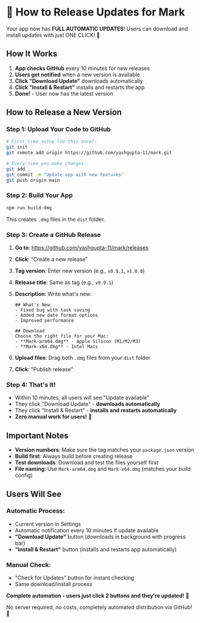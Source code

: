 # 🚀 How to Release Updates for Mark

Your app now has **FULL AUTOMATIC UPDATES**! Users can download and install updates with just ONE CLICK! 🎯

## How It Works

1. **App checks GitHub** every 10 minutes for new releases
2. **Users get notified** when a new version is available  
3. **Click "Download Update"** downloads automatically
4. **Click "Install & Restart"** installs and restarts the app
5. **Done!** - User now has the latest version

## How to Release a New Version

### Step 1: Upload Your Code to GitHub
```bash
# First time setup (do this once):
git init
git remote add origin https://github.com/yashgupta-11/mark.git

# Every time you make changes:
git add .
git commit -m "Update app with new features"
git push origin main
```

### Step 2: Build Your App
```bash
npm run build-dmg
```
This creates `.dmg` files in the `dist` folder.

### Step 3: Create a GitHub Release

1. **Go to**: https://github.com/yashgupta-11/mark/releases
2. **Click**: "Create a new release"
3. **Tag version**: Enter new version (e.g., `v0.9.1`, `v1.0.0`)
4. **Release title**: Same as tag (e.g., `v0.9.1`)
5. **Description**: Write what's new:
   ```
   ## What's New
   - Fixed bug with task saving
   - Added new date format options
   - Improved performance
   
   ## Download
   Choose the right file for your Mac:
   - **Mark-arm64.dmg** - Apple Silicon (M1/M2/M3)
   - **Mark-x64.dmg** - Intel Macs
   ```

6. **Upload files**: Drag both `.dmg` files from your `dist` folder
7. **Click**: "Publish release"

### Step 4: That's It! 

- Within 10 minutes, all users will see "Update available" 
- They click "Download Update" - **downloads automatically**
- They click "Install & Restart" - **installs and restarts automatically**  
- **Zero manual work for users!** 🎉

## Important Notes

- **Version numbers**: Make sure the tag matches your `package.json` version
- **Build first**: Always build before creating release
- **Test downloads**: Download and test the files yourself first
- **File naming**: Use `Mark-arm64.dmg` and `Mark-x64.dmg` (matches your build config)

## Users Will See

### Automatic Process:
- Current version in Settings
- Automatic notification every 10 minutes if update available
- **"Download Update"** button (downloads in background with progress bar)
- **"Install & Restart"** button (installs and restarts app automatically)

### Manual Check:
- "Check for Updates" button for instant checking
- Same download/install process

**Complete automation - users just click 2 buttons and they're updated!** 🚀

No server required, no costs, completely automated distribution via GitHub! 🎉 